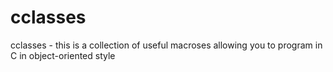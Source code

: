 # cclasses
cclasses - this is a collection of useful macroses allowing you to program in C in object-oriented style

